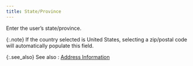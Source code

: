 ```yaml
---
title: State/Province
---
```



Enter the user’s state/province.


{:.note}
If the country selected is United States, selecting a zip/postal code  will automatically populate this field.


{:.see_also}
See also
: [Address  Information](JavaScript:RelatedTopics1.Click())<!--Metadata type="DesignerControl" startspan
<object CLASSID="clsid:ADB880A6-D8FF-11CF-9377-00AA003B7A11"
	ID=RelatedTopics1
	TYPE="application/x-oleobject">
</object>-->

<object classid="clsid:ADB880A6-D8FF-11CF-9377-00AA003B7A11" id="RelatedTopics1" type="application/x-oleobject"> 
 <param name="Command" value="Related Topics">
<param name="Window" value="second">
<param name="Item1" value="Address Information;{{site.sc_chm}}/options/security/users/user-details/user_address_information.html">
</object><!--Metadata type="DesignerControl" endspan-->
